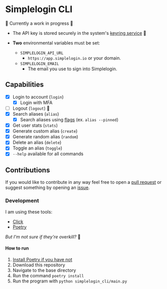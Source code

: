# Simplelogin CLI

:construction: Currently a work in progress :construction:

- The API key is stored securely in the system's [keyring service](https://pypi.org/project/keyring/) :key:

- **Two** environmental variables must be set:

  - `SIMPLELOGIN_API_URL`
    - `https://app.simplelogin.io` or your domain.
  - `SIMPLELOGIN_EMAIL`
    - The email you use to sign into Simplelogin.

## Capabilities

- [x] Login to account (`login`)
  - [x] Login with MFA
- [ ] Logout (`logout`) :construction:
- [x] Search aliases (`alias`)
  - [x] Search aliases using [flags](https://github.com/simple-login/app/blob/master/docs/api.md#get-apiv2aliases) (ex. `alias --pinned`)
- [x] Get user stats (`stats`)
- [x] Generate custom alias (`create`)
- [x] Generate random alias (`random`)
- [x] Delete an alias (`delete`)
- [x] Toggle an alias (`toggle`)
- [x] `--help` available for all commands

## Contributions

If you would like to contribute in any way feel free to open a [pull request](https://github.com/joedemcher/simplelogin-cli/pulls) or suggest something by opening an [issue](https://github.com/joedemcher/simplelogin-cli/issues).

### Development

I am using these tools:

- [Click](https://click.palletsprojects.com/en/8.1.x/)
- [Poetry](https://python-poetry.org/)

_But I'm not sure if they're overkill?_ :woozy_face:

#### How to run

1. [Install Poetry if you have not](https://python-poetry.org/docs/#installing-with-pipx)
2. Download this repository
3. Navigate to the base directory
4. Run the command `poetry install`
5. Run the program with `python simplelogin_cli/main.py`
